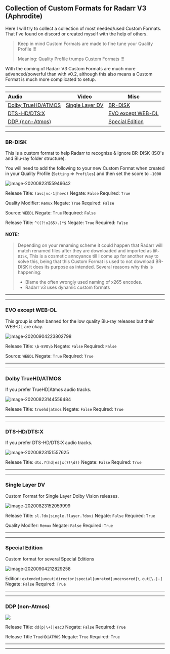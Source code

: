 ## Collection of Custom Formats for Radarr V3 (Aphrodite)

Here I will try to collect a collection of most needed/used Custom Formats.
That I've found on discord or created myself with the help of others.

> Keep in mind Custom Formats are made to fine tune your Quality Profile !!!
>
> Meaning: Quality Profile trumps Custom Formats !!!

With the coming of Radarr V3 Custom Formats are much more advanced/powerful than with v0.2, although this also means a Custom Format is much more complicated to setup.


------

| Audio                                    | Video                               | Misc                                    |
| :--------------------------------------- | ----------------------------------- | --------------------------------------- |
| [Dolby TrueHD/ATMOS](#dolby-truehdatmos) | [Single Layer DV](#single-layer-dv) | [BR-DISK](#br-disk)                     |
| [DTS-HD/DTS:X](#dts-hd-dts-x)            |                                     | [EVO except WEB-DL](#evo-except-web-dl) |
| [DDP (non-Atmos)](#ddp-non-atmos)        |                                     | [Special Edition](#special-edition)     |



------

### BR-DISK

This is a custom format to help Radarr to recognize & ignore BR-DISK (ISO's and Blu-ray folder structure). 

You will need to add the following to your new Custom Format when created in your Quality Profile (`Setting` => `Profiles`) and then set the score to `-1000`

 ![image-20200823155946642](images/image-20200823155946642.png)

Release Title: `(avc|vc-1|hevc)`
Negate: `False`
Required: `True`

Quality Modifier: `Remux` 
Negate: `True`
Required: `False`

Source: `WEBDL`
Negate: `True`
Required: `False`

Release Title: `^((?!x265).)*$`
Negate: `True`
Required: `False`

#### **NOTE:**

> Depending on your renaming scheme it could happen that Radarr will match renamed files after they are downloaded and imported as `BR-DISK`,
> This is a cosmetic annoyance till I come up for another way to solve this,
> being that this Custom Format is used to not download BR-DISK it does its purpose as intended.
> Several reasons why this is happening:
>
> - Blame the often wrongly used naming of x265 encodes.
> - Radarr v3 uses dynamic custom formats 

------

------

### EVO except WEB-DL

This group is often banned for the low quality Blu-ray releases but their WEB-DL are okay.

 ![image-20200904223802798](images/image-20200904223802798.png)

Release Title: `\b-EVO\b`
Negate: `False`
Required: `False`

Source: `WEBDL`
Negate: `True`
Required: `True`

------

------

### Dolby TrueHD/ATMOS

If you prefer TrueHD|Atmos audio tracks.

 ![image-20200823144556484](images/image-20200823144556484.png)

Release Title: `truehd|atmos`
Negate: `False`
Required: `True`

------

------

### DTS-HD/DTS:X

If you prefer DTS-HD/DTS:X audio tracks.

 ![image-20200823151557625](images/image-20200823151557625.png)

Release Title: `dts.?(hd|es|x(?!\d))`
Negate: `False`
Required: `True`

------

------

### Single Layer DV

Custom Format for Single Layer Dolby Vision releases.

 ![image-20200823152059999](images/image-20200823152059999.png)

Release Title: `sl.?dv|single.?layer.?dovi` 
Negate: `False` 
Required: `True`

Quality Modifer: `Remux` 
Negate: `False`
Required: `True`

------

------

### Special Edition

Custom format for several Special Editions

 ![image-20200904212829258](images/image-20200904212829258.png)

Edition: `extended|uncut|director|special|unrated|uncensored|\.cut[\.|-]`
Negate: `False`
Required: `True`

------

------

### DDP (non-Atmos)

 ![](images/image-20200904215047871.png)

Release Title: `dd(p|\+)|eac3`
Negate: `False`
Required: `True`

Release Title `TrueHD|ATMOS`
Negate: `True`
Required: `True`

------

------


